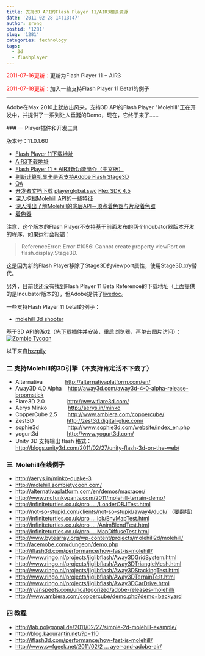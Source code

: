 ```yaml
---
title: 支持3D API的Flash Player 11/AIR3相关资源
date: '2011-02-28 14:13:47'
author: zrong
postid: '1281'
slug: '1281'
categories: technology
tags:
  - 3d
  - flashplayer
---
```


<span style="color:red;">2011-07-16更新：</span>更新为Flash Player 11 +
AIR3

<span style="color:red;">2011-07-18更新：</span>加入一些支持Flash Player
11 Beta1的例子

------------------------------------------------------------------------

Adobe在Max 2010上就放出风来，支持3D API的Flash Player
"Molehill"正在开发中，并提供了一系列让人垂涎的Demo，现在，它终于来了……

</p>
### 一 Player插件和开发工具

版本号：11.0.1.60

-   [Flash Player
    11下载地址](http://labs.adobe.com/downloads/flashplayer11.html)
-   [AIR3下载地址](http://labs.adobe.com/downloads/air3.html)
-   [Flash Player 11 +
    AIR3新功能简介（中文版）](https://blog.zengrong.net/post/1375.html "Beta(Flash Player 11+AIR3)新功能简介（中文版）")
-   [判断计算机显卡是否支持Adobe Flash
    Stage3D](https://blog.zengrong.net/post/1379.html "[转]判断计算机显卡是否支持Adobe Flash Stage3D")
-   [QA](http://labs.adobe.com/technologies/flashplatformruntimes/incubator/features/molehill.html)
-   [开发者文档下载](http://download.macromedia.com/pub/labs/flashplatformruntimes/incubator/flashplayer_inc_langref_051211.zip)
    [playerglobal.swc](http://download.macromedia.com/pub/labs/flashplatformruntimes/flashplayer11/flashplayer11_b1_playerglobal_071311.swc)
    [Flex SDK
    4.5](http://opensource.adobe.com/wiki/display/flexsdk/Download+Flex+4.5)
-   [深入挖掘Molehill
    API的一些特征](http://tomyail.72pines.com/2011/01/09/digging_more_into_the_molehill_apis/)
-   [深入浅出了解Molehill的底层API－顶点着色器与片段着色器](http://jamesli.cn/blog/?p=748)
-   [着色器](http://zh.wikipedia.org/zh/%E7%9D%80%E8%89%B2%E5%99%A8)

注意，这个版本的Flash
Player不支持基于前面发布的两个Incubator器版本开发的程序，如果运行会报错：

> ReferenceError: Error \#1056: Cannot create property viewPort on
> flash.display.Stage3D.

这是因为新的Flash
Player移除了Stage3D的viewport属性，使用Stage3D.x/y替代。

另外，目前我还没有找到Flash Player 11 Beta
Reference的下载地址（上面提供的是Incubator版本的），但Adobe提供了[livedoc](http://help.adobe.com/en_US/FlashPlatform/beta/reference/actionscript/3/index.html "BETA ActionScript® 3.0 Reference for the Adobe® Flash® Platform")。

一些支持Flash Player 11 beta1的例子：

-   [molehill 3d
    shooter](http://www.mcfunkypants.com/2011/molehill-3d-shooter/)

基于3D
API的游戏（先[下载插件](http://labs.adobe.com/downloads/flashplayer11.html)并安装，重启浏览器，再单击图片访问）：<!--more-->  
[![Zombie
Tycoon](http://labs.adobe.com/technologies/flashplatformruntimes/incubator/features/images/zombietycoon.jpg)](http://molehill.zombietycoon.com/ "Zombie Tycoon")

以下来自[hxzpily](http://bbs.9ria.com/viewthread.php?tid=74801)

### 二 支持Molehill的3D引擎（不支持肯定活不下去了）

-   Alternativa               <http://alternativaplatform.com/en/>
-   Away3D 4.0 Alpha 
      <http://away3d.com/away3d-4-0-alpha-release-broomstick>
-   Flare3D 2.0               <http://www.flare3d.com/>
-   Aerys Minko              <http://aerys.in/minko>
-   CopperCube 2.5       <http://www.ambiera.com/coppercube/>
-   Zest3D                      <http://zest3d.digital-glue.com/>
-   sophie3d                
      <http://www.sophie3d.com/website/index_en.php>
-   yogurt3d                   <http://www.yogurt3d.com/>
-   Unity 3D 支持输出 flash
    格式：<http://blogs.unity3d.com/2011/02/27/unity-flash-3d-on-the-web/>

### 三  Molehill在线例子

-   <http://aerys.in/minko-quake-3>
-   <http://molehill.zombietycoon.com/>
-   <http://alternativaplatform.com/en/demos/maxracer/>
-   <http://www.mcfunkypants.com/2011/molehill-terrain-demo/>
-   [http://infiniteturtles.co.uk/pro ...
    /LoaderOBJTest.html](http://infiniteturtles.co.uk/projects/away3d/broomstick/LoaderOBJTest.html)
-   <http://not-so-stupid.com/clients/not-so-stupid/away4/duck/>
    （要翻墙）
-   [http://infiniteturtles.co.uk/pro ...
    ick/EnvMapTest.html](http://infiniteturtles.co.uk/projects/away3d/broomstick/EnvMapTest.html)
-   [http://infiniteturtles.co.uk/pro ...
    /AnimBlendTest.html](http://infiniteturtles.co.uk/projects/away3d/broomstick/AnimBlendTest.html)
-   [http://infiniteturtles.co.uk/pro ...
    MapDiffuseTest.html](http://infiniteturtles.co.uk/projects/away3d/broomstick/EnvMapDiffuseTest.html)
-   <http://www.bytearray.org/wp-content/projects/molehill2d/molehill/>
-   <http://acemobe.com/dungeon/demo.php>
-   <http://iflash3d.com/performance/how-fast-is-molehill/>
-   <http://www.ringo.nl/projects/jiglibflash/Away3DGridSystem.html>
-   <http://www.ringo.nl/projects/jiglibflash/Away3DTriangleMesh.html>
-   <http://www.ringo.nl/projects/jiglibflash/Away3DStackingTest.html>
-   <http://www.ringo.nl/projects/jiglibflash/Away3DTerrainTest.html>
-   <http://www.ringo.nl/projects/jiglibflash/Away3DCarDrive.html>
-   <http://ryanspeets.com/uncategorized/adobe-releases-molehill/>
-   <http://www.ambiera.com/coppercube/demo.php?demo=backyard>

### 四 教程

-   <http://lab.polygonal.de/2011/02/27/simple-2d-molehill-example/>
-   [](http://lab.polygonal.de/2011/02/27/simple-2d-molehill-example/)<http://blog.kaourantin.net/?p=110>
-   [](http://blog.kaourantin.net/?p=110)<http://iflash3d.com/performance/how-fast-is-molehill/>
-   [](http://iflash3d.com/performance/how-fast-is-molehill/)[http://www.swfgeek.net/2011/02/2
    ...
    ayer-and-adobe-air/](http://www.swfgeek.net/2011/02/27/molehill-3d-apis-for-adobe-flash-player-and-adobe-air/)

